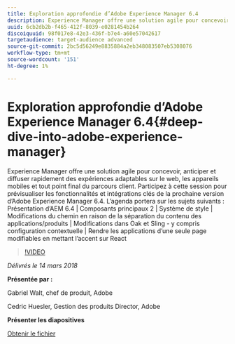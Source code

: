 ```yaml
---
title: Exploration approfondie d’Adobe Experience Manager 6.4
description: Experience Manager offre une solution agile pour concevoir, anticiper et diffuser rapidement des expériences adaptables sur le web, les appareils mobiles et tout point final du parcours client. Participez à cette session pour prévisualiser les fonctionnalités et intégrations clés de la prochaine version d’Adobe Experience Manager 6.4.
uuid: 6cb2db2b-f465-412f-8039-e0281454b264
discoiquuid: 98f017e8-42e3-436f-b7e4-a60e57042617
targetaudience: target-audience advanced
source-git-commit: 2bc5d56249e8835884a2eb348083507eb5308076
workflow-type: tm+mt
source-wordcount: '151'
ht-degree: 1%

---
```



# Exploration approfondie d’Adobe Experience Manager 6.4{#deep-dive-into-adobe-experience-manager}

Experience Manager offre une solution agile pour concevoir, anticiper et diffuser rapidement des expériences adaptables sur le web, les appareils mobiles et tout point final du parcours client. Participez à cette session pour prévisualiser les fonctionnalités et intégrations clés de la prochaine version d’Adobe Experience Manager 6.4. L’agenda portera sur les sujets suivants : Présentation d’AEM 6.4 | Composants principaux 2 | Système de style | Modifications du chemin en raison de la séparation du contenu des applications/produits | Modifications dans Oak et Sling - y compris configuration contextuelle | Rendre les applications d’une seule page modifiables en mettant l’accent sur React

>[!VIDEO](https://video.tv.adobe.com/v/21749/?quality=9)

*Délivrés le 14 mars 2018*

**Présentée par :**

Gabriel Walt, chef de produit, Adobe

Cedric Huesler, Gestion des produits Director, Adobe

**Présenter les diapositives**

[Obtenir le fichier](assets/aem64-developerupdate31418.pdf)

<!--
[Get back to the Overview](https://helpx.adobe.com/experience-manager/kt/eseminars/gems/aem-index.html)
-->
